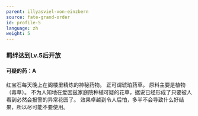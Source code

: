 ```yaml
---
parent: illyasviel-von-einzbern
source: fate-grand-order
id: profile-5
language: zh
weight: 5
---
```


### 羁绊达到Lv.5后开放

#### 可疑的药：A

红宝石每天晚上在阁楼里精炼的神秘药物。
正可谓琥珀药草。
原料主要是植物（毒草）。
不为人知地在爱因兹家庭院种植可疑的花草，据说已经形成了只要被人看到必然会报警的异常花园了。
效果卓越到令人后怕，多半不会导致什么好结果，所以尽可能不要使用。
